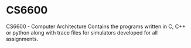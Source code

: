 # CS6600
CS6600 - Computer Architecture
Contains the programs written in C, C++ or python along with trace files for simulators developed for all assignments.
